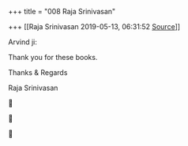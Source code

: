 +++
title = "008 Raja Srinivasan"

+++
[[Raja Srinivasan	2019-05-13, 06:31:52 [Source](https://groups.google.com/g/samskrita/c/qdGMitCCGQ0)]]



Arvind ji:

Thank you for these books.

  

Thanks & Regards

Raja Srinivasan  

  







